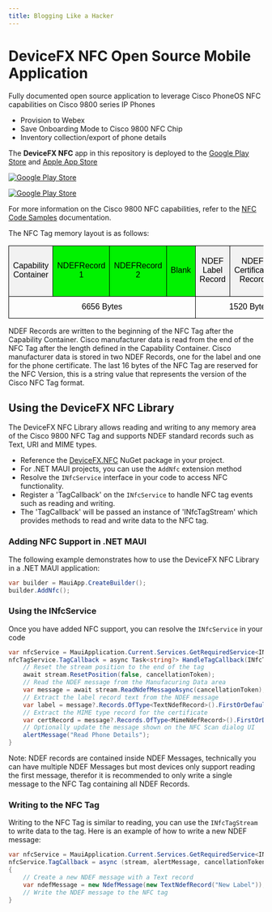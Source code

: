 ```yaml
---
title: Blogging Like a Hacker
---
```


# DeviceFX NFC Open Source Mobile Application
Fully documented open source application to leverage Cisco PhoneOS NFC capabilities on Cisco 9800 series IP Phones
* Provision to Webex
* Save Onboarding Mode to Cisco 9800 NFC Chip
* Inventory collection/export of phone details 

The **DeviceFX NFC** app in this repository is deployed to the [Google Play Store](https://play.google.com/store/apps/details?id=com.devicefx.nfc) and [Apple App Store](https://apps.apple.com/us/app/devicefx-nfc/id6749313143)

[<img src="/img/google-play.png" alt="Google Play Store" />](https://play.google.com/store/apps/details?id=com.devicefx.nfc)

[<img src="/img/apple-store.png" alt="Google Play Store" />](https://apps.apple.com/us/app/devicefx-nfc/id6749313143)

For more information on the Cisco 9800 NFC capabilities, refer to the [NFC Code Samples](/docs/nfc.md) documentation.

The NFC Tag memory layout is as follows:

<style>
    table  {border-collapse:collapse;border-spacing:0;}
    tr:first-child td { height: 100px; }
td {
    font-family:Arial, sans-serif;
    text-align: center;
    vertical-align: middle;
    border-color:black;
    border-style:solid;
    border-width:1px;
    color: black;
}
.rw {
    background-color: #00f200;
}
.ro {
  background-color: #f2f2f2;
}
td span {
    writing-mode: sideways-lr;
}
tr:first-child td:nth-child(1) { width: 40px; }
tr:first-child td:nth-child(2) { width: 40px; }
tr:first-child td:nth-child(3) { width: 40px;}
tr:first-child td:nth-child(4) { width: 350px; }
tr:first-child td:nth-child(7) { width: 180px; }
</style>
<table class="tg">
  <tr>
    <td class="ro"><span>Capability Container</span></td>
    <td class="rw"><span>NDEF</span><span>Record 1</span></td>
    <td class="rw"><span>NDEF</span><span>Record 2</span></td>
    <td class="rw">Blank</td>
    <td class="ro">NDEF<br/>Label<br/>Record</td>
    <td class="ro">NDEF<br/>Certificate<br/>Record</td>
    <td class="ro">Blank</td>
    <td class="ro">NFC<br/>Version</td>
    </tr>
  <tr>
    <td colspan="4">6656 Bytes</td>
    <td colspan="3">1520 Bytes</td>
    <td>16 Bytes</td>
  </tr>
</table>

NDEF Records are written to the beginning of the NFC Tag after the Capability Container. Cisco manufacturer data is read from the end of the NFC Tag after the length defined in the Capability Container.
Cisco manufacturer data is stored in two NDEF Records, one for the label and one for the phone certificate. The last 16 bytes of the NFC Tag are reserved for the NFC Version, this is a string value that represents the version of the Cisco NFC Tag format.

## Using the DeviceFX NFC Library

The DeviceFX NFC Library allows reading and writing to any memory area of the Cisco 9800 NFC Tag and supports NDEF standard records such as Text, URI and MIME types.

* Reference the [DeviceFX.NFC](https://www.nuget.org/packages/DeviceFX.NFC/) NuGet package in your project.
* For .NET MAUI projects, you can use the `AddNfc` extension method
* Resolve the `INfcService` interface in your code to access NFC functionality.
* Register a 'TagCallback' on the `INfcService` to handle NFC tag events such as reading and writing.
* The 'TagCallback' will be passed an instance of 'INfcTagStream' which provides methods to read and write data to the NFC tag.

### Adding NFC Support in .NET MAUI
The following example demonstrates how to use the DeviceFX NFC Library in a .NET MAUI application:

```csharp
var builder = MauiApp.CreateBuilder();
builder.AddNfc();
```

### Using the INfcService
Once you have added NFC support, you can resolve the `INfcService` in your code
```csharp
var nfcService = MauiApplication.Current.Services.GetRequiredService<INfcService>();
nfcTagService.TagCallback = async Task<string?> HandleTagCallback(INfcTagStream stream, Action<string> alertMessage, CancellationToken cancellationToken){
    // Reset the stream position to the end of the tag
    await stream.ResetPosition(false, cancellationToken);
    // Read the NDEF message from the Manufacuring Data area
    var message = await stream.ReadNdefMessageAsync(cancellationToken);
    // Extract the label record text from the NDEF message
    var label = message?.Records.OfType<TextNdefRecord>().FirstOrDefault()?.Text;
    // Extract the MIME type record for the certificate
    var certRecord = message?.Records.OfType<MimeNdefRecord>().FirstOrDefault(m => m.MimeType == "application/x-phoneos-cert");
    // Optionally update the message shown on the NFC Scan dialog UI
    alertMessage("Read Phone Details");
}
```

Note: NDEF records are contained inside NDEF Messages, technically you can have multiple NDEF Messages but most devices only support reading the first message, therefor it is recommended to only write a single message to the NFC Tag containing all NDEF Records.

### Writing to the NFC Tag

Writing to the NFC Tag is similar to reading, you can use the `INfcTagStream` to write data to the tag. Here is an example of how to write a new NDEF message:

```csharp
var nfcService = MauiApplication.Current.Services.GetRequiredService<INfcService>();
nfcService.TagCallback = async (stream, alertMessage, cancellationToken) =>
{
    // Create a new NDEF message with a Text record
    var ndefMessage = new NdefMessage(new TextNdefRecord("New Label"));
    // Write the NDEF message to the NFC tag
}
```